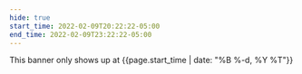 ```yaml
---
hide: true
start_time: 2022-02-09T20:22:22-05:00
end_time: 2022-02-09T23:22:22-05:00
---
```


This banner only shows up at {{page.start_time | date: "%B %-d, %Y %T"}}

